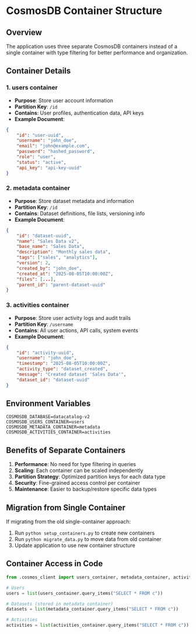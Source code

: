 
# CosmosDB Container Structure

## Overview
The application uses three separate CosmosDB containers instead of a single container with type filtering for better performance and organization.

## Container Details

### 1. **users** container
- **Purpose**: Store user account information
- **Partition Key**: `/id`
- **Contains**: User profiles, authentication data, API keys
- **Example Document**:
```json
{
    "id": "user-uuid",
    "username": "john_doe",
    "email": "john@example.com",
    "password": "hashed_password",
    "role": "user",
    "status": "active",
    "api_key": "api-key-uuid"
}
```

### 2. **metadata** container  
- **Purpose**: Store dataset metadata and information
- **Partition Key**: `/id`
- **Contains**: Dataset definitions, file lists, versioning info
- **Example Document**:
```json
{
    "id": "dataset-uuid",
    "name": "Sales Data v2",
    "base_name": "Sales Data",
    "description": "Monthly sales data",
    "tags": ["sales", "analytics"],
    "version": 2,
    "created_by": "john_doe",
    "created_at": "2025-08-05T10:00:00Z",
    "files": [...],
    "parent_id": "parent-dataset-uuid"
}
```

### 3. **activities** container
- **Purpose**: Store user activity logs and audit trails
- **Partition Key**: `/username`
- **Contains**: All user actions, API calls, system events
- **Example Document**:
```json
{
    "id": "activity-uuid", 
    "username": "john_doe",
    "timestamp": "2025-08-05T10:00:00Z",
    "activity_type": "dataset_created",
    "message": "Created dataset 'Sales Data'",
    "dataset_id": "dataset-uuid"
}
```

## Environment Variables

```properties
COSMOSDB_DATABASE=datacatalog-v2
COSMOSDB_USERS_CONTAINER=users
COSMOSDB_METADATA_CONTAINER=metadata  
COSMOSDB_ACTIVITIES_CONTAINER=activities
```

## Benefits of Separate Containers

1. **Performance**: No need for type filtering in queries
2. **Scaling**: Each container can be scaled independently
3. **Partition Strategy**: Optimized partition keys for each data type
4. **Security**: Fine-grained access control per container
5. **Maintenance**: Easier to backup/restore specific data types

## Migration from Single Container

If migrating from the old single-container approach:

1. Run `python setup_containers.py` to create new containers
2. Run `python migrate_data.py` to move data from old container
3. Update application to use new container structure

## Container Access in Code

```python
from .cosmos_client import users_container, metadata_container, activities_container

# Users
users = list(users_container.query_items("SELECT * FROM c"))

# Datasets (stored in metadata container)
datasets = list(metadata_container.query_items("SELECT * FROM c"))

# Activities  
activities = list(activities_container.query_items("SELECT * FROM c"))
```
